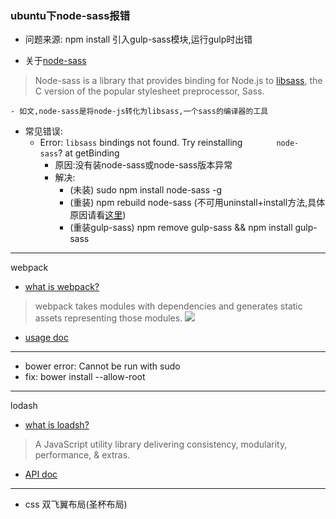 ### ubuntu下node-sass报错

- 问题来源:
npm install 引入gulp-sass模块,运行gulp时出错

- 关于[node-sass](https://github.com/sass/node-sass#node-sass)
> Node-sass is a library that provides binding for Node.js to [libsass](https://github.com/sass/libsass#libsass), the C version of the popular stylesheet preprocessor, Sass.

	- 如文,node-sass是将node-js转化为libsass,一个sass的编译器的工具

- 常见错误:
	- Error: `libsass` bindings not found. Try reinstalling `		node-	sass`? at getBinding
		- 原因:没有装node-sass或node-sass版本异常
		- 解决:
			- (未装)
					sudo npm install node-sass -g 
			- (重装)
					npm rebuild node-sass
                (不可用uninstall+install方法,具体原因请看[这里](http://stackoverflow.com/questions/29461831/libsass-bindings-not-found-when-using-node-sass-in-nodejs))
			- (重装gulp-sass)
					npm remove gulp-sass && npm install gulp-sass

-----

webpack 

- [what is webpack?](http://webpack.github.io/)
> webpack takes modules with dependencies and generates static assets representing those modules.
![](http://webpack.github.io/assets/what-is-webpack.png)
- [usage doc]( http://webpack.github.io/docs/)
			
----
- bower error:
		 Cannot be run with sudo
- fix:
		bower install --allow-root
        
----
lodash
- [what is loadsh?](https://lodash.com/)
> A JavaScript utility library delivering consistency, modularity, performance, & extras.
   
- [API doc](https://lodash.com/docs)

----
- css 双飞翼布局(圣杯布局)


